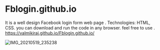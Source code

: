 # Fblogin.github.io
It is a well design Facebook login  form web page . Technologies: HTML, CSS.
you can download and run the code in any browser.
feel free to use .
https://valmikiraj.github.io/Fblogin.github.io/

![IMG_20210519_235238](https://user-images.githubusercontent.com/83907328/119171304-04901b80-ba82-11eb-83b9-c2b4d3079cdc.jpg)


